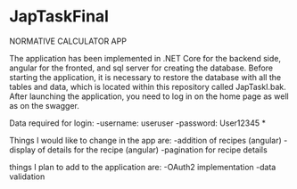 # JapTaskFinal

NORMATIVE CALCULATOR APP

The application has been implemented in .NET Core for the backend side, angular for the fronted, and sql server for creating the database.
Before starting the application, it is necessary to restore the database with all the tables and data, which is located within this repository called JapTaskI.bak.
After launching the application, you need to log in on the home page as well as on the swagger.

Data required for login: 
-username: useruser
-password: User12345 *

Things I would like to change in the app are: 
-addition of recipes (angular)
-display of details for the recipe (angular)
-pagination for recipe details

things I plan to add to the application are:
-OAuth2 implementation
-data validation






